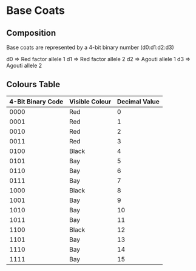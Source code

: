 # Base Coats

## Composition

Base coats are represented by a 4-bit binary number (d0:d1:d2:d3)

d0 => Red factor allele 1
d1 => Red factor allele 2
d2 => Agouti allele 1
d3 => Agouti allele 2

## Colours Table

| 4-Bit Binary Code | Visible Colour | Decimal Value |
|-------------------|----------------|---------------|
| 0000              | Red            | 0             |
| 0001              | Red            | 1             |
| 0010              | Red            | 2             |
| 0011              | Red            | 3             |
| 0100              | Black          | 4             |
| 0101              | Bay            | 5             |
| 0110              | Bay            | 6             |
| 0111              | Bay            | 7             |
| 1000              | Black          | 8             |
| 1001              | Bay            | 9             |
| 1010              | Bay            | 10            |
| 1011              | Bay            | 11            |
| 1100              | Black          | 12            |
| 1101              | Bay            | 13            |
| 1110              | Bay            | 14            |
| 1111              | Bay            | 15            |